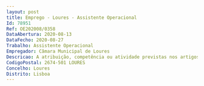 ```yaml
--- 
layout: post
title: Emprego - Loures - Assistente Operacional
Id: 78951
Ref: OE202008/0358
DataAbertura: 2020-08-13
DataFecho: 2020-08-27
Trabalho: Assistente Operacional
Empregador: Câmara Municipal de Loures
Descricao: A atribuição, competência ou atividade previstas nos artigos 6.º, 9.º e 15.º do Regulamento da Estrutura Orgânica da Câmara Municipal de Loures, complementado pelas seguintes funções relacionadas com a gestão dos refeitórios municipal ou escolares  executar tarefas tendentes à preparação de bens, confeção de refeições e de apoio geral, designadamente, em termos de procedimentos ao nível da limpeza de instalações e utensílios de trabalho e de higiene e segurança alimentar, indispensáveis ao funcionamento daqueles equipamentos  exercer as demais funções que lhe sejam atribuídas por lei ou despacho superior.
CodigoPostal: 2674-501 LOURES
Concelho: Loures
Distrito: Lisboa
--- 
```


